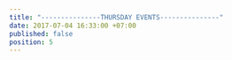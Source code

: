 ```yaml
---
title: "---------------THURSDAY EVENTS---------------"
date: 2017-07-04 16:33:00 +07:00
published: false
position: 5
---
```


